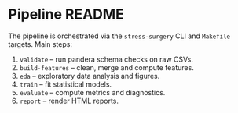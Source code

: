 # Pipeline README

The pipeline is orchestrated via the `stress-surgery` CLI and `Makefile` targets. Main steps:
1. `validate` – run pandera schema checks on raw CSVs.
2. `build-features` – clean, merge and compute features.
3. `eda` – exploratory data analysis and figures.
4. `train` – fit statistical models.
5. `evaluate` – compute metrics and diagnostics.
6. `report` – render HTML reports.
